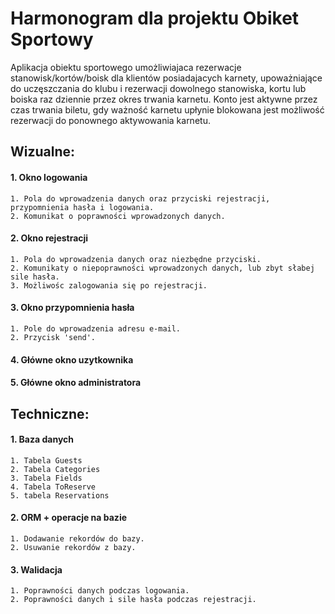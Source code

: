 # Harmonogram dla projektu Obiket Sportowy

Aplikacja obiektu sportowego umożliwiajaca rezerwacje stanowisk/kortów/boisk dla klientów 
posiadajacych karnety, upoważniające do uczęszczania do klubu i rezerwacji 
dowolnego stanowiska, kortu lub boiska raz dziennie przez okres trwania karnetu. 
Konto jest aktywne przez czas trwania biletu, gdy ważność karnetu upłynie 
blokowana jest możliwość rezerwacji do ponownego aktywowania karnetu.

## Wizualne: 

#### 1. Okno logowania
    1. Pola do wprowadzenia danych oraz przyciski rejestracji, przypomnienia hasła i logowania.
    2. Komunikat o poprawności wprowadzonych danych.
#### 2. Okno rejestracji
    1. Pola do wprowadzenia danych oraz niezbędne przyciski.
    2. Komunikaty o niepoprawności wprowadzonych danych, lub zbyt słabej sile hasła.
    3. Możliwośc zalogowania się po rejestracji.
#### 3. Okno przypomnienia hasła    
    1. Pole do wprowadzenia adresu e-mail.
    2. Przycisk 'send'.
#### 4. Główne okno uzytkownika
    
#### 5. Główne okno administratora

## Techniczne:

#### 1. Baza danych
    1. Tabela Guests
    2. Tabela Categories
    3. Tabela Fields
    4. Tabela ToReserve
    5. tabela Reservations
#### 2. ORM + operacje na bazie
    1. Dodawanie rekordów do bazy.
    2. Usuwanie rekordów z bazy.
#### 3. Walidacja
    1. Poprawności danych podczas logowania.
    2. Poprawności danych i sile hasła podczas rejestracji.

